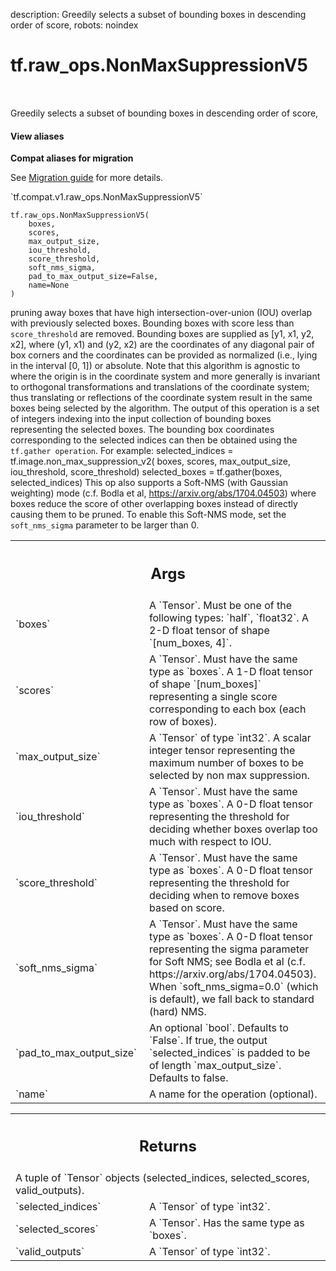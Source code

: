 description: Greedily selects a subset of bounding boxes in descending order of score,
robots: noindex

# tf.raw_ops.NonMaxSuppressionV5

<!-- Insert buttons and diff -->

<table class="tfo-notebook-buttons tfo-api nocontent" align="left">

</table>



Greedily selects a subset of bounding boxes in descending order of score,

<section class="expandable">
  <h4 class="showalways">View aliases</h4>
  <p>
<b>Compat aliases for migration</b>
<p>See
<a href="https://www.tensorflow.org/guide/migrate">Migration guide</a> for
more details.</p>
<p>`tf.compat.v1.raw_ops.NonMaxSuppressionV5`</p>
</p>
</section>

<pre class="devsite-click-to-copy prettyprint lang-py tfo-signature-link">
<code>tf.raw_ops.NonMaxSuppressionV5(
    boxes,
    scores,
    max_output_size,
    iou_threshold,
    score_threshold,
    soft_nms_sigma,
    pad_to_max_output_size=False,
    name=None
)
</code></pre>



<!-- Placeholder for "Used in" -->

pruning away boxes that have high intersection-over-union (IOU) overlap
with previously selected boxes.  Bounding boxes with score less than
`score_threshold` are removed.  Bounding boxes are supplied as
[y1, x1, y2, x2], where (y1, x1) and (y2, x2) are the coordinates of any
diagonal pair of box corners and the coordinates can be provided as normalized
(i.e., lying in the interval [0, 1]) or absolute.  Note that this algorithm
is agnostic to where the origin is in the coordinate system and more
generally is invariant to orthogonal transformations and translations
of the coordinate system; thus translating or reflections of the coordinate
system result in the same boxes being selected by the algorithm.
The output of this operation is a set of integers indexing into the input
collection of bounding boxes representing the selected boxes.  The bounding
box coordinates corresponding to the selected indices can then be obtained
using the `tf.gather operation`.  For example:
  selected_indices = tf.image.non_max_suppression_v2(
      boxes, scores, max_output_size, iou_threshold, score_threshold)
  selected_boxes = tf.gather(boxes, selected_indices)
This op also supports a Soft-NMS (with Gaussian weighting) mode (c.f.
Bodla et al, https://arxiv.org/abs/1704.04503) where boxes reduce the score
of other overlapping boxes instead of directly causing them to be pruned.
To enable this Soft-NMS mode, set the `soft_nms_sigma` parameter to be
larger than 0.

<!-- Tabular view -->
 <table class="responsive fixed orange">
<colgroup><col width="214px"><col></colgroup>
<tr><th colspan="2"><h2 class="add-link">Args</h2></th></tr>

<tr>
<td>
`boxes`
</td>
<td>
A `Tensor`. Must be one of the following types: `half`, `float32`.
A 2-D float tensor of shape `[num_boxes, 4]`.
</td>
</tr><tr>
<td>
`scores`
</td>
<td>
A `Tensor`. Must have the same type as `boxes`.
A 1-D float tensor of shape `[num_boxes]` representing a single
score corresponding to each box (each row of boxes).
</td>
</tr><tr>
<td>
`max_output_size`
</td>
<td>
A `Tensor` of type `int32`.
A scalar integer tensor representing the maximum number of
boxes to be selected by non max suppression.
</td>
</tr><tr>
<td>
`iou_threshold`
</td>
<td>
A `Tensor`. Must have the same type as `boxes`.
A 0-D float tensor representing the threshold for deciding whether
boxes overlap too much with respect to IOU.
</td>
</tr><tr>
<td>
`score_threshold`
</td>
<td>
A `Tensor`. Must have the same type as `boxes`.
A 0-D float tensor representing the threshold for deciding when to remove
boxes based on score.
</td>
</tr><tr>
<td>
`soft_nms_sigma`
</td>
<td>
A `Tensor`. Must have the same type as `boxes`.
A 0-D float tensor representing the sigma parameter for Soft NMS; see Bodla et
al (c.f. https://arxiv.org/abs/1704.04503).  When `soft_nms_sigma=0.0` (which
is default), we fall back to standard (hard) NMS.
</td>
</tr><tr>
<td>
`pad_to_max_output_size`
</td>
<td>
An optional `bool`. Defaults to `False`.
If true, the output `selected_indices` is padded to be of length
`max_output_size`. Defaults to false.
</td>
</tr><tr>
<td>
`name`
</td>
<td>
A name for the operation (optional).
</td>
</tr>
</table>



<!-- Tabular view -->
 <table class="responsive fixed orange">
<colgroup><col width="214px"><col></colgroup>
<tr><th colspan="2"><h2 class="add-link">Returns</h2></th></tr>
<tr class="alt">
<td colspan="2">
A tuple of `Tensor` objects (selected_indices, selected_scores, valid_outputs).
</td>
</tr>
<tr>
<td>
`selected_indices`
</td>
<td>
A `Tensor` of type `int32`.
</td>
</tr><tr>
<td>
`selected_scores`
</td>
<td>
A `Tensor`. Has the same type as `boxes`.
</td>
</tr><tr>
<td>
`valid_outputs`
</td>
<td>
A `Tensor` of type `int32`.
</td>
</tr>
</table>

